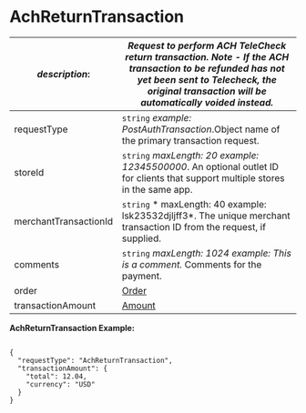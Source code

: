 
# AchReturnTransaction

| *description*:   | *Request to perform ACH TeleCheck return transaction. Note - If the ACH transaction to be refunded has not yet been sent to Telecheck, the original transaction will be automatically voided instead.*|
|----|----|
| requestType |    ``` string ```  *example:   PostAuthTransaction*.Object name of the primary transaction request.|
| storeId |    ``` string ```  *maxLength: 20  example: 12345500000*. An optional outlet ID for clients that support multiple stores in the same app.|
| merchantTransactionId |    ``` string ```   * maxLength: 40 example: lsk23532djljff3*. The unique merchant transaction ID from the request, if supplied.|
| comments |    ``` string ```  *maxLength: 1024   example: This is a comment.*  Comments for the payment.|
| order | [Order](?path=docs/schemas-md/Order.md)|
| transactionAmount | [Amount](?path=docs/schemas-md/Amount.md)|

**AchReturnTransaction Example:**

```{r}

{
  "requestType": "AchReturnTransaction",
  "transactionAmount": {
    "total": 12.04,
    "currency": "USD"
  }
}
```   





   



 
